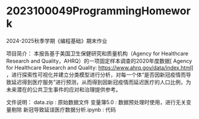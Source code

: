 # 2023100049ProgrammingHomework
2024-2025秋季学期《编程基础》期末作业

项目简介：
本报告基于美国卫生保健研究和质量机构（Agency for Healthcare Research and Quality，AHRQ）的一项固定样本调查的2020年度数据[ Agency for Healthcare Research and Quality: https://www.ahrq.gov/data/index.html] ，进行探索性可视化并建立分类模型进行分析，对每一个体“是否因新冠疫情而导致延迟得到医疗服务”进行预测，从而得到因新冠疫情而延迟医疗的人口比例，为未来潜在的公共卫生事件的应对和治理提供参考。

文件说明：
data.zip : 原始数据文件
变量簿5.0 : 数据预处理时使用，进行无关变量剔除
新冠导致延误医疗数据分析.ipynb : 代码
